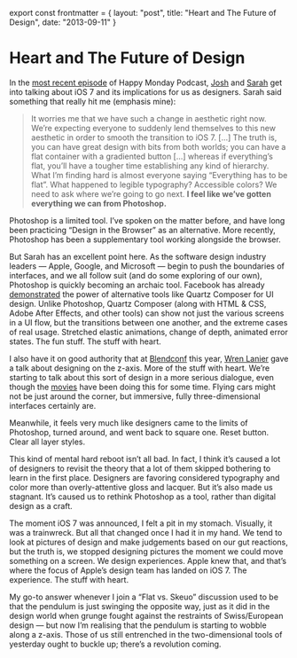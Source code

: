 export const frontmatter = {
layout: "post",
title: "Heart and The Future of Design",
date: "2013-09-11"
}

# Heart and The Future of Design

In the [most recent
episode](http://www.happymondaypodcast.com/episodes/sarah-josh2) of Happy Monday
Podcast, [Josh](https://twitter.com/joshlong) and
[Sarah](https://twitter.com/sazzy) get into talking about iOS 7 and its
implications for us as designers. Sarah said something that really hit me
(emphasis mine):

> It worries me that we have such a change in aesthetic right now. We’re
> expecting everyone to suddenly lend themselves to this new aesthetic in order
> to smooth the transition to iOS 7. [...] The truth is, you can have great
> design with bits from both worlds; you can have a flat container with a
> gradiented button [...] whereas if everything’s flat, you’ll have a tougher
> time establishing any kind of hierarchy. What I’m finding hard is almost
> everyone saying “Everything has to be flat”. What happened to legible
> typography? Accessible colors? We need to ask where we’re going to go next.
> **I feel like we’ve gotten everything we can from Photoshop.**

Photoshop is a limited tool. I’ve spoken on the matter before, and have long
been practicing “Design in the Browser” as an alternative. More recently,
Photoshop has been a supplementary tool working alongside the browser.

But Sarah has an excellent point here. As the software design industry leaders —
Apple, Google, and Microsoft — begin to push the boundaries of interfaces, and
we all follow suit (and do some exploring of our own), Photoshop is quickly
becoming an archaic tool. Facebook has already
[demonstrated](https://vimeo.com/68749840) the power of alternative tools like
Quartz Composer for UI design. Unlike Photoshop, Quartz Composer (along with
HTML & CSS, Adobe After Effects, and other tools) can show not just the various
screens in a UI flow, but the transitions between one another, and the extreme
cases of real usage. Stretched elastic animations, change of depth, animated
error states. The fun stuff. The stuff with heart.

I also have it on good authority that at [Blendconf](http://www.blendconf.com)
this year, [Wren Lanier](https://twitter.com/heywren) gave a talk about
designing on the z-axis. More of the stuff with heart. We’re starting to talk
about this sort of design in a more serious dialogue, even though the
[movies](http://cargocollective.com/jayse/Avengers) have been doing this for
some time. Flying cars might not be just around the corner, but immersive, fully
three-dimensional interfaces certainly are.

Meanwhile, it feels very much like designers came to the limits of Photoshop,
turned around, and went back to square one. Reset button. Clear all layer
styles.

This kind of mental hard reboot isn’t all bad. In fact, I think it’s caused a
lot of designers to revisit the theory that a lot of them skipped bothering to
learn in the first place. Designers are favoring considered typography and color
more than overly-attentive gloss and lacquer. But it’s also made us stagnant.
It’s caused us to rethink Photoshop as a tool, rather than digital design as a
craft.

The moment iOS 7 was announced, I felt a pit in my stomach. Visually, it was a
trainwreck. But all that changed once I had it in my hand. We tend to look at
pictures of design and make judgements based on our gut reactions, but the truth
is, we stopped designing pictures the moment we could move something on a
screen. We design experiences. Apple knew that, and that’s where the focus of
Apple’s design team has landed on iOS 7. The experience. The stuff with heart.

My go-to answer whenever I join a “Flat vs. Skeuo” discussion used to be that
the pendulum is just swinging the opposite way, just as it did in the design
world when grunge fought against the restraints of Swiss/European design — but
now I’m realising that the pendulum is starting to wobble along a z-axis. Those
of us still entrenched in the two-dimensional tools of yesterday ought to buckle
up; there’s a revolution coming.

